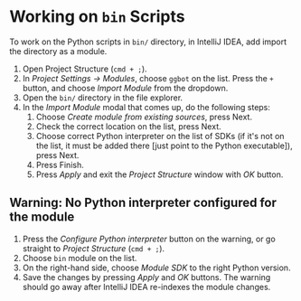 # Working on `bin` Scripts

To work on the Python scripts in `bin/` directory, in IntelliJ IDEA, add import
the directory as a module.

1. Open Project Structure (`cmd + ;`).
1. In _Project Settings -> Modules_, choose `ggbot` on the list. Press the `+`
   button, and choose _Import Module_ from the dropdown.
1. Open the `bin/` directory in the file explorer.
1. In the _Import Module_ modal that comes up, do the following steps:
   1. Choose _Create module from existing sources_, press Next.
   1. Check the correct location on the list, press Next.
   1. Choose correct Python interpreter on the list of SDKs (if it's not on the
      list, it must be added there [just point to the Python executable]),
      press Next.
   1. Press Finish.
   1. Press _Apply_ and exit the _Project Structure_ window with _OK_ button.

## Warning: No Python interpreter configured for the module

1. Press the _Configure Python interpreter_ button on the warning, or go
   straight to _Project Structure_ (`cmd + ;`).
1. Choose `bin` module on the list.
1. On the right-hand side, choose _Module SDK_ to the right Python version.
1. Save the changes by pressing _Apply_ and _OK_ buttons. The warning should go
   away after IntelliJ IDEA re-indexes the module changes.
